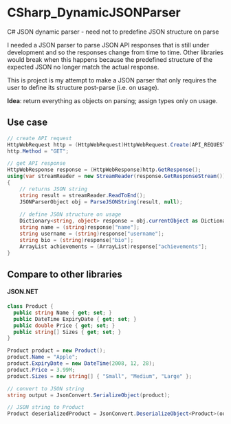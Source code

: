 # CSharp_DynamicJSONParser
C# JSON dynamic parser - need not to predefine JSON structure on parse

I needed a JSON parser to parse JSON API responses that is still under development and so the responses change from time to time. Other libraries would break when this happens because the predefined structure of the expected JSON no longer match the actual response. 

This is project is my attempt to make a JSON parser that only requires the user to define its structure post-parse (i.e. on usage).

<b>Idea</b>: return everything as objects on parsing; assign types only on usage.

## Use case
```c#
// create API request
HttpWebRequest http = (HttpWebRequest)HttpWebRequest.Create(API_REQUEST_URL);
http.Method = "GET";

// get API response
HttpWebResponse response = (HttpWebResponse)http.GetResponse();
using(var streamReader = new StreamReader(response.GetResponseStream()))
{
    // returns JSON string
    string result = streamReader.ReadToEnd();
    JSONParserObject obj = ParseJSONString(result, null);
    
    // define JSON structure on usage
    Dictionary<string, object> response = obj.currentObject as Dictionary<string, object>;
    string name = (string)response["name"];
    string username = (string)response["username"];
    string bio = (string)response["bio"];
    ArrayList achievements = (ArrayList)response["achievements"];
}  
```

## Compare to other libraries
#### JSON.NET
```c#
class Product {
  public string Name { get; set; }
  public DateTime ExpiryDate { get; set; }
  public double Price { get; set; }
  public string[] Sizes { get; set; }
}

Product product = new Product();
product.Name = "Apple";
product.ExpiryDate = new DateTime(2008, 12, 28);
product.Price = 3.99M;
product.Sizes = new string[] { "Small", "Medium", "Large" };

// convert to JSON string
string output = JsonConvert.SerializeObject(product);

// JSON string to Product
Product deserializedProduct = JsonConvert.DeserializeObject<Product>(output);
```
